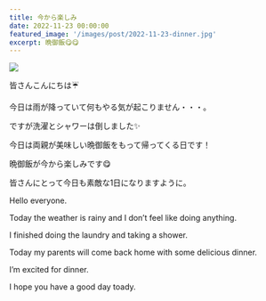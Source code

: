 ```yaml
---
title: 今から楽しみ
date: 2022-11-23 00:00:00
featured_image: '/images/post/2022-11-23-dinner.jpg'
excerpt: 晩御飯😋😋
---
```


![](https://yutarochan.github.io/yurumina/images/post/2022-11-23-dinner.jpg)

皆さんこんにちは☔

今日は雨が降っていて何もやる気が起こりません・・・。

ですが洗濯とシャワーは倒しました✨

今日は両親が美味しい晩御飯をもって帰ってくる日です！

晩御飯が今から楽しみです😋

皆さんにとって今日も素敵な1日になりますように。


Hello everyone.

Today the weather is rainy and I don’t feel like doing anything.

I finished doing the laundry and taking a shower.

Today my parents will come back home with some delicious dinner.

I’m excited for dinner.

I hope you have a good day toady.
